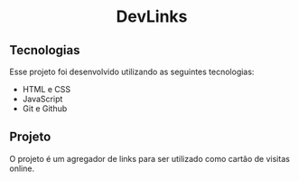 <h1 align="center">DevLinks</h1>

## Tecnologias

Esse projeto foi desenvolvido utilizando as seguintes tecnologias:

- HTML e CSS
- JavaScript
- Git e Github

## Projeto

O projeto é um agregador de links para ser utilizado como cartão de visitas online.

